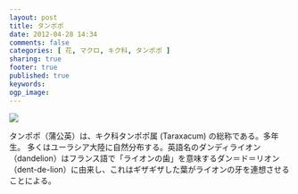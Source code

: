 ```yaml
---
layout: post
title: タンポポ
date: 2012-04-28 14:34
comments: false
categories: [ 花, マクロ, キク科, タンポポ ]
sharing: true
footer: true
published: true
keywords:
ogp_image: 
---
```


<a href="https://picasaweb.google.com/lh/photo/5uhNLLE9HL_L8fGqzRL9e9MTjNZETYmyPJy0liipFm0?feat=embedwebsite"><img src="https://lh6.googleusercontent.com/-bjHiL9Fw6xc/UC-27Y39BOI/AAAAAAACJgc/MlnKrlPA_gc/s800/DSC01913.jpg" /></a>

タンポポ（蒲公英）は、キク科タンポポ属 (Taraxacum) の総称である。多年生。
多くはユーラシア大陸に自然分布する。英語名のダンディライオン（dandelion）はフランス語で「ライオンの歯」を意味するダン＝ド＝リオン（dent-de-lion）に由来し、これはギザギザした葉がライオンの牙を連想させることによる。
